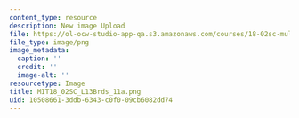 ```yaml
---
content_type: resource
description: New image Upload
file: https://ol-ocw-studio-app-qa.s3.amazonaws.com/courses/18-02sc-multivariable-calculus-fall-2010/105086613ddb6343c0f009cb6082dd74_MIT18_02SC_L13Brds_11a.png
file_type: image/png
image_metadata:
  caption: ''
  credit: ''
  image-alt: ''
resourcetype: Image
title: MIT18_02SC_L13Brds_11a.png
uid: 10508661-3ddb-6343-c0f0-09cb6082dd74
---
```

